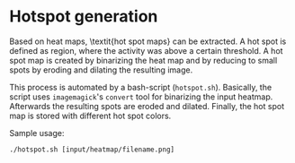 # Hotspot generation

Based on heat maps, \textit{hot spot maps} can be extracted. A hot spot is defined as region, where the activity was above a certain threshold. A hot spot map is created by binarizing the heat map and by reducing to small spots by eroding and dilating the resulting image.

This process is automated by a bash-script (`hotspot.sh`). Basically, the script uses `imagemagick`'s `convert` tool for binarizing the input heatmap. Afterwards the resulting spots are eroded and dilated. Finally, the hot spot map is stored with different hot spot colors.

Sample usage:

    ./hotspot.sh [input/heatmap/filename.png]
